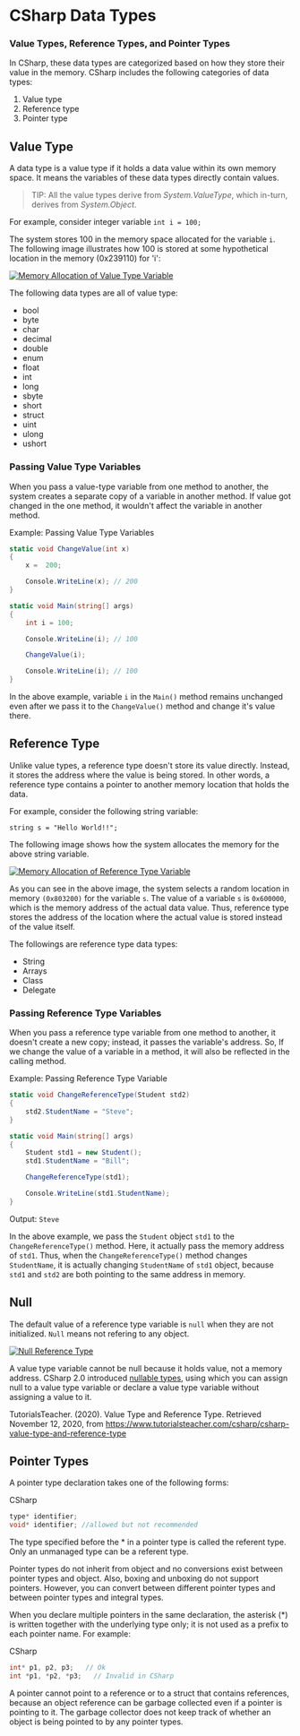 # CSharp Data Types

### Value Types, Reference Types, and Pointer Types

In CSharp, these data types are categorized based on how they store their value in the memory. CSharp includes the following categories of data types:

1.  Value type
2.  Reference type
3.  Pointer type

## Value Type

A data type is a value type if it holds a data value within its own memory space. It means the variables of these data types directly contain values.

>TIP: All the value types derive from *System.ValueType*, which in-turn, derives from *System.Object*.

For example, consider integer variable `int i = 100;`

The system stores 100 in the memory space allocated for the variable `i`. The following image illustrates how 100 is stored at some hypothetical location in the memory (0x239110) for 'i':

[![Memory Allocation of Value Type Variable](https://www.tutorialsteacher.com/Content/images/csharp/value-type-memory-allocation.png)](https://www.tutorialsteacher.com/Content/images/csharp/value-type-memory-allocation.png)

The following data types are all of value type:

- bool
- byte
- char
- decimal
- double
- enum
- float
- int
- long
- sbyte
- short
- struct
- uint
- ulong
- ushort


### Passing Value Type Variables

When you pass a value-type variable from one method to another, the system creates a separate copy of a variable in another method. If value got changed in the one method, it wouldn't affect the variable in another method.

Example: Passing Value Type Variables

```csharp
static void ChangeValue(int x)
{
    x =  200;

    Console.WriteLine(x); // 200
}

static void Main(string[] args)
{
    int i = 100;

    Console.WriteLine(i); // 100

    ChangeValue(i);

    Console.WriteLine(i); // 100
}

```

In the above example, variable `i` in the `Main()` method remains unchanged even after we pass it to the `ChangeValue()` method and change it's value there.

## Reference Type

Unlike value types, a reference type doesn't store its value directly. Instead, it stores the address where the value is being stored. In other words, a reference type contains a pointer to another memory location that holds the data.

For example, consider the following string variable:

`string s = "Hello World!!";`

The following image shows how the system allocates the memory for the above string variable.

[![Memory Allocation of Reference Type Variable](https://www.tutorialsteacher.com/Content/images/csharp/raference-type-memory-allocation.png)](https://www.tutorialsteacher.com/Content/images/csharp/raference-type-memory-allocation.png)

As you can see in the above image, the system selects a random location in memory `(0x803200)` for the variable `s`. The value of a variable `s` is `0x600000`, which is the memory address of the actual data value. Thus, reference type stores the address of the location where the actual value is stored instead of the value itself.

The followings are reference type data types:

- String
- Arrays
- Class
- Delegate

### Passing Reference Type Variables

When you pass a reference type variable from one method to another, it doesn't create a new copy; instead, it passes the variable's address. So, If we change the value of a variable in a method, it will also be reflected in the calling method.

Example: Passing Reference Type Variable

```csharp
static void ChangeReferenceType(Student std2)
{
    std2.StudentName = "Steve";
}

static void Main(string[] args)
{
    Student std1 = new Student();
    std1.StudentName = "Bill";

    ChangeReferenceType(std1);

    Console.WriteLine(std1.StudentName);
}

```
Output: `Steve`

In the above example, we pass the `Student` object `std1` to the `ChangeReferenceType()` method. Here, it actually pass the memory address of `std1`. Thus, when the `ChangeReferenceType()` method changes `StudentName`, it is actually changing `StudentName` of `std1` object, because `std1` and `std2` are both pointing to the same address in memory.

## Null

The default value of a reference type variable is `null` when they are not initialized. `Null` means not refering to any object.

[![Null Reference Type](https://www.tutorialsteacher.com/Content/images/csharp/null.png)](https://www.tutorialsteacher.com/Content/images/csharp/null.png)

A value type variable cannot be null because it holds value, not a memory address. CSharp 2.0 introduced [nullable types](https://www.tutorialsteacher.com/csharp/csharp-nullable-types), using which you can assign null to a value type variable or declare a value type variable without assigning a value to it.


TutorialsTeacher. (2020). Value Type and Reference Type. Retrieved November 12, 2020, from https://www.tutorialsteacher.com/csharp/csharp-value-type-and-reference-type

## Pointer Types
A pointer type declaration takes one of the following forms:

CSharp

```csharp
type* identifier;
void* identifier; //allowed but not recommended
```
The type specified before the * in a pointer type is called the referent type. Only an unmanaged type can be a referent type.

Pointer types do not inherit from object and no conversions exist between pointer types and object. Also, boxing and unboxing do not support pointers. However, you can convert between different pointer types and between pointer types and integral types.

When you declare multiple pointers in the same declaration, the asterisk (*) is written together with the underlying type only; it is not used as a prefix to each pointer name. For example:

CSharp

```csharp
int* p1, p2, p3;   // Ok
int *p1, *p2, *p3;   // Invalid in CSharp
```
A pointer cannot point to a reference or to a struct that contains references, because an object reference can be garbage collected even if a pointer is pointing to it. The garbage collector does not keep track of whether an object is being pointed to by any pointer types.